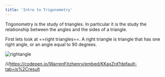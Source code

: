 ```yaml
---
title: 'Intro to Trigonometry'
---
```


Trigonometry is the study of triangles. In particular it is the study the relationship between the angles and the sides of a triangle.

First lets look at ==right triangles==. A right triangle is triangle that has one right angle, or an angle equal to 90 degrees.

![rightangle](/images/right-angle-triangle.jpeg)

/i/https://codepen.io/WarrenFitzhenry/embed/KKaxZrd?default-tab=js%2Cresult
